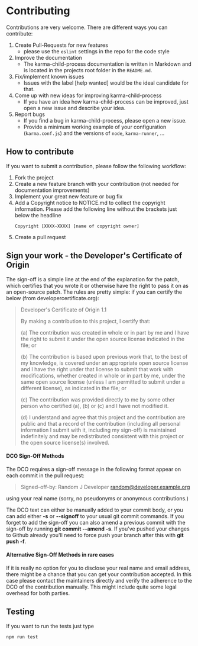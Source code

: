 # Contributing

Contributions are very welcome. There are different ways you can contribute:

1. Create Pull-Requests for new features
    * please use the `eslint` settings in the repo for the code style
1. Improve the documentation
    * The karma-child-process documentation is written in Markdown and is located in the projects root folder in the `README.md`.
1. Fix/implement known issues
    * Issues with the label [help wanted] would be the ideal candidate for that.
1. Come up with new ideas for improving karma-child-process
    * If you have an idea how karma-child-process can be improved, just open a new issue and describe your idea.
1. Report bugs
    * If you find a bug in karma-child-process, please open a new issue.
    * Provide a minimum working example of your configuration (`karma.conf.js`) and 
      the versions of `node`, `karma-runner`, ... 

## How to contribute
If you want to submit a contribution, please follow the following workflow:

1. Fork the project
2. Create a new feature branch with your contribution (not needed for documentation improvements)
3. Implement your great new feature or bug fix
4. Add a Copyright notice to NOTICE.md to collect the copyright information. Please add the following line without the brackets just below the headline
   ```
   Copyright [XXXX-XXXX] [name of copyright owner]
   ```
5. Create a pull request

##  Sign your work - the Developer's Certificate of Origin
The sign-off is a simple line at the end of the explanation for the patch, which certifies that you wrote it or otherwise have the right to pass it on as an open-source patch. The rules are pretty simple: if you can certify the below (from developercertificate.org):
 
> Developer's Certificate of Origin 1.1
>
> By making a contribution to this project, I certify that:
>
> (a) The contribution was created in whole or in part by me and I
>     have the right to submit it under the open source license
>     indicated in the file; or
>
> (b) The contribution is based upon previous work that, to the best
>     of my knowledge, is covered under an appropriate open source
>     license and I have the right under that license to submit that
>     work with modifications, whether created in whole or in part
>     by me, under the same open source license (unless I am
>     permitted to submit under a different license), as indicated
>     in the file; or
>
> (c) The contribution was provided directly to me by some other
>     person who certified (a), (b) or (c) and I have not modified
>     it.
>
> (d) I understand and agree that this project and the contribution
>     are public and that a record of the contribution (including all
>     personal information I submit with it, including my sign-off) is
>     maintained indefinitely and may be redistributed consistent with
>     this project or the open source license(s) involved.
 
#### DCO Sign-Off Methods
The DCO requires a sign-off message in the following format appear on each commit in the pull request:
 
> Signed-off-by: Random J Developer <random@developer.example.org>
 
using your real name (sorry, no pseudonyms or anonymous contributions.)
 
The DCO text can either be manually added to your commit body, or you can add either **-s** or **--signoff** to your usual git commit commands. If you forget to add the sign-off you can also amend a previous commit with the sign-off by running **git commit --amend -s**. If you've pushed your changes to Github already you'll need to force push your branch after this with **git push -f**.
 
 
#### Alternative Sign-Off Methods in rare cases
If it is really no option for you to disclose your real name and email address, there might be a chance that you can get your contribution accepted. In this case please contact the maintainers directly and verify the adherence to the DCO of the contribution manually. This might include quite some legal overhead for both parties.

## Testing
If you want to run the tests just type
```
npm run test
```
